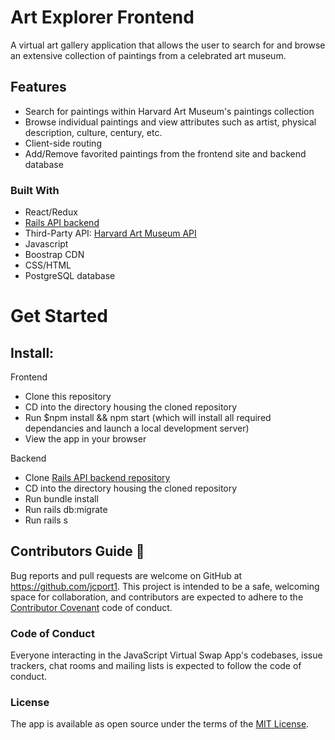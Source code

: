 # Art Explorer Frontend

A virtual art gallery application that allows the user to search for and browse an extensive collection of paintings from a celebrated art museum.

## Features 

* Search for paintings within Harvard Art Museum's paintings collection
* Browse individual paintings and view attributes such as artist, physical description, culture, century, etc. 
* Client-side routing 
* Add/Remove favorited paintings from the frontend site and backend database 

### Built With 

* React/Redux
* [Rails API backend](https://github.com/jcport1/react-backend)
* Third-Party API: [Harvard Art Museum API](https://harvardartmuseums.org/collections/api)
* Javascript
* Boostrap CDN
* CSS/HTML
* PostgreSQL database

# Get Started

## Install:

Frontend 
* Clone this repository
* CD into the directory housing the cloned repository 
* Run $npm install && npm start (which will install all required dependancies and launch a local development server)
* View the app in your browser

Backend 
* Clone [Rails API backend repository](https://github.com/jcport1/react-backend)
* CD into the directory housing the cloned repository 
* Run bundle install
* Run rails db:migrate
* Run rails s

## Contributors Guide 👋

Bug reports and pull requests are welcome on GitHub at https://github.com/jcport1. This project is intended to be a safe, welcoming space for collaboration, and contributors are expected to adhere to the [Contributor Covenant](http://contributor-covenant.org) code of conduct.

### Code of Conduct

Everyone interacting in the JavaScript Virtual Swap App's codebases, issue trackers, chat rooms and mailing lists is expected to follow the code of conduct.

### License

The app is available as open source under the terms of the [MIT License](https://opensource.org/licenses/MIT).